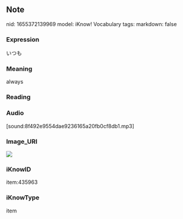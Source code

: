 ## Note
nid: 1655372139969
model: iKnow! Vocabulary
tags: 
markdown: false

### Expression
いつも

### Meaning
always

### Reading


### Audio
[sound:8f492e9554dae9236165a20fb0cf8db1.mp3]

### Image_URI
<img src="3e31b0c49d394dc86d34fa5bd96643c7.jpg">

### iKnowID
item:435963

### iKnowType
item
